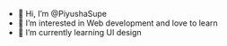 - 👋 Hi, I’m @PiyushaSupe
- 👀 I’m interested in Web development and love to learn
- 🌱 I’m currently learning UI design


<!---
PiyushaSupe/PiyushaSupe is a ✨ special ✨ repository because its `README.md` (this file) appears on your GitHub profile.
You can click the Preview link to take a look at your changes.
--->

